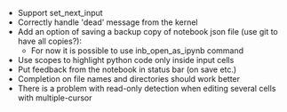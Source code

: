 - Support set_next_input
- Correctly handle 'dead' message from the kernel
- Add an option of saving a backup copy of notebook json file (use git to have all copies?):
    - For now it is possible to use inb_open_as_ipynb command
- Use scopes to highlight python code only inside input cells
- Put feedback from the notebook in status bar (on save etc.)
- Completion on file names and directories should work better
- There is a problem with read-only detection when editing several cells with multiple-cursor
